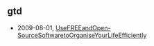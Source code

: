 ## gtd
* 2009-08-01, [UseFREEandOpen-SourceSoftwaretoOrganiseYourLifeEfficiently](../posts\2019-08-01-Use-open-source-software-to-organise-your-life.md)